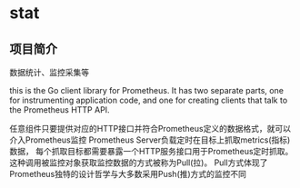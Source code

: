 # stat

## 项目简介

数据统计、监控采集等

this is the Go client library for Prometheus. 
It has two separate parts, one for instrumenting application code, 
and one for creating clients that talk to the Prometheus HTTP API.

任意组件只要提供对应的HTTP接口并符合Prometheus定义的数据格式，就可以介入Prometheus监控
Prometheus Server负载定时在目标上抓取metrics(指标)数据，
每个抓取目标都需要暴露一个HTTP服务接口用于Prometheus定时抓取。
这种调用被监控对象获取监控数据的方式被称为Pull(拉)。
Pull方式体现了Prometheus独特的设计哲学与大多数采用Push(推)方式的监控不同